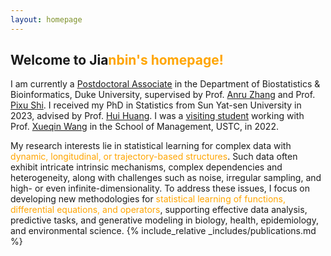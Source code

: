 ```yaml
---
layout: homepage
---
```


## Welcome to Jia<n style="color: orange;">nbin's homepage!

I am currently a [Postdoctoral Associate](https://biostat.duke.edu/profile/jianbin-tan) in the Department of Biostatistics & Bioinformatics, Duke University, supervised by Prof. [Anru Zhang](https://anruzhang.github.io) and Prof. [Pixu Shi](https://pixushi.github.io). I received my PhD in Statistics from Sun Yat-sen University in 2023, advised by Prof. [Hui Huang](http://cfas.ruc.edu.cn/kydw/zzyjy/hh/index.htm). I was a [visiting student](https://statlab905.github.io/author/jianbin-tan/) working with Prof. [Xueqin Wang](https://bs.ustc.edu.cn/english/profile.php?id=650) in the School of Management, USTC, in 2022.

My research interests lie in statistical learning for complex data with <span style="color: orange;">dynamic, longitudinal, or trajectory-based structures</span>. Such data often exhibit intricate intrinsic mechanisms, complex dependencies and heterogeneity, along with challenges such as noise, irregular sampling, and high- or even infinite-dimensionality. To address these issues, I focus on developing new methodologies for  <span style="color: orange;">statistical learning of functions, differential equations, and operators</span>, supporting effective data analysis, predictive tasks, and generative modeling in biology, health, epidemiology, and environmental science.
{% include_relative _includes/publications.md %}